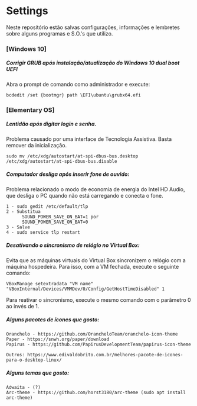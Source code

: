 # Settings
Neste repositório estão salvas configurações, informações e lembretes sobre alguns programas e S.O.'s que utilizo.

### [Windows 10]

##### Corrigir GRUB após instalação/atualização do Windows 10 dual boot UEFI
Abra o prompt de comando como administrador e execute:
```
bcdedit /set {bootmgr} path \EFI\ubuntu\grubx64.efi
```
### [Elementary OS]

##### Lentidão após digitar login e senha.   
Problema causado por uma interface de Tecnologia Assistiva. Basta remover da inicialização.
```
sudo mv /etc/xdg/autostart/at-spi-dbus-bus.desktop /etc/xdg/autostart/at-spi-dbus-bus.disable
```

##### Computador desliga após inserir fone de ouvido:   
Problema relacionado o modo de economia de energia do Intel HD Audio, que desliga o PC quando não está carregando e conecta o fone.
```
1 - sudo gedit /etc/default/tlp
2 - Substitua 
      SOUND_POWER_SAVE_ON_BAT=1 por 
      SOUND_POWER_SAVE_ON_BAT=0
3 - Salve
4 - sudo service tlp restart
```

##### Desativando o sincronismo de relógio no Virtual Box:
Evita que as máquinas virtuais do Virtual Box sincronizem o relógio com a máquina hospedeira. Para isso, com a VM fechada, execute o seguinte comando:
```
VBoxManage setextradata "VM name" "VBoxInternal/Devices/VMMDev/0/Config/GetHostTimeDisabled" 1
```
Para reativar o sincronismo, execute o mesmo comando com o parâmetro 0 ao invés de 1.

##### Alguns pacotes de ícones que gosto:
```
Oranchelo - https://github.com/OrancheloTeam/oranchelo-icon-theme
Paper - https://snwh.org/paper/download
Papirus - https://github.com/PapirusDevelopmentTeam/papirus-icon-theme

Outros: https://www.edivaldobrito.com.br/melhores-pacote-de-icones-para-o-desktop-linux/
```

##### Alguns temas que gosto:
```
Adwaita - (?)
Arc-theme - https://github.com/horst3180/arc-theme (sudo apt install arc-theme)
```
